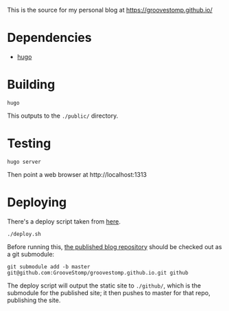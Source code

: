 This is the source for my personal blog at https://groovestomp.github.io/

# Dependencies
- [hugo](https://gohugo.io/)

# Building
```
hugo
```
This outputs to the `./public/` directory.

# Testing
```
hugo server
```
Then point a web browser at http://localhost:1313

# Deploying
There's a deploy script taken from [here](https://gohugo.io/hosting-and-deployment/hosting-on-github/).
```
./deploy.sh
```
Before running this, [the published blog repository](https://github.com/GrooveStomp/groovestomp.github.io) should be checked out as a git submodule:
```
git submodule add -b master git@github.com:GrooveStomp/groovestomp.github.io.git github
```
The deploy script will output the static site to `./github/`, which is the submodule for the published site; it then pushes to master for that repo, publishing the site.